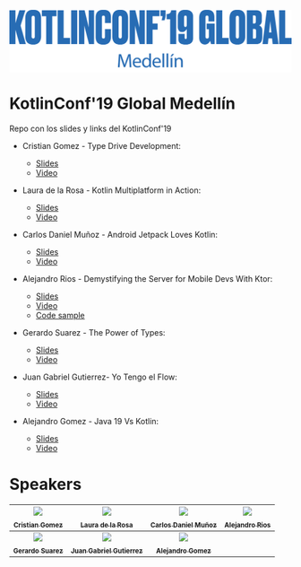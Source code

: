 <p align="center"><img src="resources/kotlinconflogo.png" align="middle" width="550"></p> 

# KotlinConf'19 Global Medellín
Repo con los slides y links del KotlinConf'19

- Cristian Gomez - Type Drive Development:
	- [Slides](https://docs.google.com/presentation/d/1AEROlhWa5bi3FE2OiTzW1kkXkU-0r2nA_OUHXRHcgfw/edit?usp=sharing) 
	- [Video](https://youtu.be/gzxYo367qag)

- Laura de la Rosa - Kotlin Multiplatform in Action:
	- [Slides](presentations/Laura%20de%20la%20Rosa%20-%20Kotlin%20Multiplatform%20in%20action.pdf) 
	- [Video](https://youtu.be/gzxYo367qag?t=3210) 

- Carlos Daniel Muñoz - Android Jetpack Loves Kotlin:
	- [Slides](https://docs.google.com/presentation/d/14IQdCPoifhDsKlJ8qL9Z3wXbUhLxZzRbrDQvDDJlEJk/edit#slide=id.g6f09264d5a_0_10)
	- [Video](https://youtu.be/gzxYo367qag?t=5856)

- Alejandro Rios - Demystifying the Server for Mobile Devs With Ktor:
	- [Slides](presentations/Alejandro%20Rios%20-%20Ktor.pdf) 
	- [Video](https://youtu.be/gzxYo367qag?t=8175) 
	- [Code sample](https://github.com/alejandro-rios/GitHubKtor) 

- Gerardo Suarez - The Power of Types:
	- [Slides](presentations/Gerardo%20Suarez%20-%20The%20Power%20of%20Types.pdf) 
	- [Video](https://youtu.be/gzxYo367qag?t=10333) 

- Juan Gabriel Gutierrez- Yo Tengo el Flow:
	- [Slides](https://docs.google.com/presentation/d/1Ha7ADbgEf1YeOzvjqYIrrYQb8SHc1qa1skb0ninKQLg/edit#slide=id.p)
	- [Video](https://youtu.be/gzxYo367qag?t=11815) 

- Alejandro Gomez - Java 19 Vs Kotlin:
	- [Slides](presentations/Alejandro%20Gomez%20-%20Java%2019%20Vs%20Kotlin.pdf) 
	- [Video](https://youtu.be/gzxYo367qag?t=14551) 
	
# Speakers

| [<img src="https://avatars3.githubusercontent.com/iyubinest" width="80px;"/><br /><sub><b>Cristian Gomez</b></sub>](https://github.com/iyubinest)<br /> | [<img src="https://avatars3.githubusercontent.com/lauramdelarosa" width="80px;"/><br /><sub><b>Laura de la Rosa</b></sub>](https://github.com/lauramdelarosa)<br /> | [<img src="https://avatars3.githubusercontent.com/cdmunoz" width="80px;"/><br /><sub><b>Carlos Daniel Muñoz</b></sub>](https://github.com/cdmunoz)<br /> | [<img src="https://avatars3.githubusercontent.com/alejandro-rios" width="80px;"/><br /><sub><b>Alejandro Rios</b></sub>](https://github.com/alejandro-rios)<br /> |
|:-:|:-:|:-:|---|
| [<img src="https://avatars3.githubusercontent.com/andresuarezz26" width="80px;"/><br /><sub><b>Gerardo Suarez</b></sub>](https://github.com/andresuarezz26)<br /> | [<img src="https://avatars3.githubusercontent.com/llanox" width="80px;"/><br /><sub><b>Juan Gabriel Gutierrez</b></sub>](https://github.com/llanox)<br /> | [<img src="https://avatars3.githubusercontent.com/aldajo92" width="80px;"/><br /><sub><b>Alejandro Gomez</b></sub>](https://github.com/aldajo92)<br /> |  |
